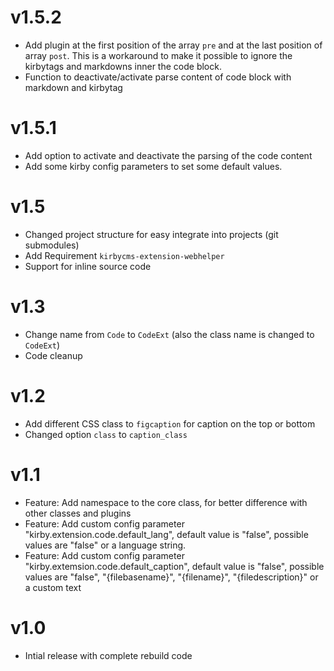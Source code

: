 # v1.5.2

* Add plugin at the first position of the array `pre` and at the last position of array `post`. This is a workaround to make it possible to ignore the kirbytags and markdowns inner the code block.
* Function to deactivate/activate parse content of code block with markdown and kirbytag

# v1.5.1

* Add option to activate and deactivate the parsing of the code content
* Add some kirby config parameters to set some default values.

# v1.5

* Changed project structure for easy integrate into projects (git submodules)
* Add Requirement `kirbycms-extension-webhelper`
* Support for inline source code

# v1.3
 
* Change name from `Code` to `CodeExt` (also the class name is changed to `CodeExt`)
* Code cleanup

# v1.2

* Add different CSS class to `figcaption` for caption on the top or bottom
* Changed option `class` to `caption_class`

# v1.1 

* Feature: Add namespace to the core class, for better difference with other classes and plugins
* Feature: Add custom config parameter "kirby.extension.code.default_lang", default value is "false", possible values are "false" or a language string.
* Feature: Add custom config parameter "kirby.extemsion.code.default_caption", default value is "false", possible values are "false", "{filebasename}", "{filename}", "{filedescription}" or a custom text

# v1.0

* Intial release with complete rebuild code